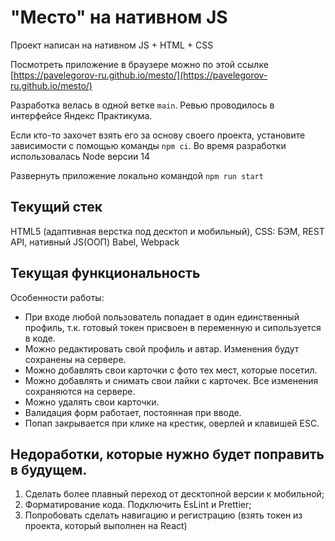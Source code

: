 # "Место" на нативном JS

Проект написан на нативном JS + HTML + CSS

Посмотреть приложение в браузере можно по этой ссылке [https://pavelegorov-ru.github.io/mesto/](https://pavelegorov-ru.github.io/mesto/)

Разработка велась в одной ветке `main`. Ревью проводилось в интерфейсе Яндекс Практикума.

Если кто-то захочет взять его за основу своего проекта, установите зависимости с помощью команды `npm ci`. Во время разработки использовалась Node версии 14

Развернуть приложение локально командой `npm run start`

## Текущий стек

HTML5 (адаптивная верстка под десктоп и мобильный), CSS: БЭМ, REST API, нативный JS(ООП) Babel, Webpack

## Текущая функциональность

Особенности работы:

- При входе любой пользователь попадает в один единственный профиль, т.к. готовый токен присвоен в переменную и сипользуется в коде.
- Можно редактировать свой профиль и автар. Изменения будут сохранены на сервере.
- Можно добавлять свои карточки с фото тех мест, которые посетил.
- Можно добавлять и снимать свои лайки с карточек. Все изменения сохраняются на сервере.
- Можно удалять свои карточки.
- Валидация форм работает, постоянная при вводе.
- Попап закрывается при клике на крестик, оверлей и клавишей ESC.

## Недоработки, которые нужно будет поправить в будущем.

1. Сделать более плавный переход от десктопной версии к мобильной;
2. Форматирование кода. Подключить EsLint и Prettier;
3. Попробовать сделать навигацию и регистрацию (взять токен из проекта, который выполнен на React)
